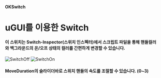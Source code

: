 #### OKSwitch
uGUI를 이용한 Switch
===

#### 이 스위치는 Switch-Inspector(스위치 인스펙터)에서 스크립트 파일을 통해 핸들컬러와 백그라운드의 온/오프 상태의 컬러를 간편하게 변경할 수 있습니다.

![SwitchOff](https://user-images.githubusercontent.com/54255487/66619686-cdf0ee80-ec18-11e9-9171-856e523a142a.png)
![SwitchOn](https://user-images.githubusercontent.com/54255487/66619687-cdf0ee80-ec18-11e9-9b5b-025243860b1b.png)

#### MoveDuration의 슬라이더바로 스위치 핸들의 속도를 조절할 수 있습니다. (0~3)